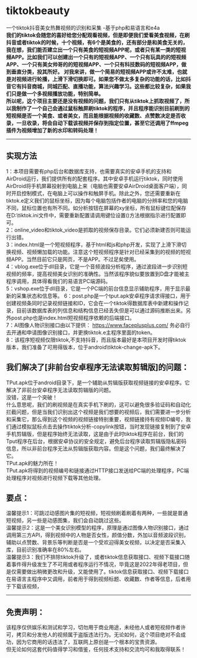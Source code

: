 # tiktokbeauty
一个tiktok抖音美女热舞视频的识别和采集 -基于php和易语言和e4a   
**我们的tiktok会随您的喜好给您分配观看视频，但是即便我们爱看美食视频，在刷抖音或者tiktok的时候，十个视频，有6个是美食的，还有部分是和美食无关的，我在想，我们能否建立出一个只有美食的短视频APP呢，或者只有某一类的短视频APP。比如我们可以创建出一个只有的短视频APP、一个只有玩具的的短视频APP、一个只有美女帅哥的的短视频APP、一个只有科技数码的短视频APP，做到垂直分类，投其所好。
对我来讲，做一个简易的短视频APP或许不太难，也就是对视频进行轮播，上滑下滑切换即可。如果您不做太多复杂的功能的话，比如抖音它有抖音商城，同城匹配、直播功能，算法兴趣学习。这些都比较复杂，如果我们只是做一个多视频播放功能，特别简单。  
所以呢，这个项目主要还是没有视频的问题，我们只有从tiktok上抓取视频了，所以我制作了一个自己会通过鼠标触屏刷tiktok的程序，并且程序能识别目前刷到的短视频是否一个美食、或者美女，而且能根据视频的收藏数、点赞数决定是否收录，一旦收录，将会自动下载该视频并保存到指定位置，甚至它还调用了ffmpeg插件为视频增加了新的水印和转码处理！**
****
## 实现方法  
1：本项目需要有php后台和数据库支持，也需要真实的安卓手机的支持和AirDroid运行，我们提供所有的配套程序。其中安卓手机运行tiktok，同时使用AirDroid将手机屏幕投射到电脑上来（电脑也需要安卓AirDroid桌面客户端），同时开启控制模式，在电脑上可以操作和触屏手机。除此之外，您还需要重新在tiktok.e定义我们的鼠标坐标，因为每个电脑包括作者的电脑的分辨率和您的电脑不同，鼠标位置也有所不同。如分析按钮在屏幕的xy坐标，所有鼠标键位配保存在D:\tiktok.ini文件中，需要重新配置请调用键位设置()方法根据指示进行配置即可。  
2：online_video和tiktok_video是抓取的视频保存目录。它们必须新建否则可能运行出错。     
3：index.html是一个短视频程序，基于html和js和php开发，实现了上滑下滑切换视频、视频懒加载的功能。注意这个短视频程序是针对已经采集到的视频的短视频APP。当然目前它只是网页，不是APP。不过足矣使用。  
4：vblog.exe位于dll目录，它是一个音频波段分析程序，通过波段进一步识别短视频的频率，提高视频美女识别的准确性。当然该程序貌似要放置到D盘才能被主程序调用，具体得看我们的易语言PC端源码。  
5：vshop.exe位于dll目录，它是一个PC端的前台信息显示辅助程序，用于显示最新的采集状态和信息等。
6：post.php是一个tput.apk安卓程序请求得接口，用于创建视频条同时记录视频链接和ID，它会在一个tiktok得数据库表中新建和操作记录，目前该数据库表的列信息和结构信息已经丢失但是可以通过源码推断出来。另外post.php也是index.html短视频程序依赖的后端接口。  
7：AI图像人物识别接口由以下提供： https://www.faceplusplus.com/ 务必自行去开通和申请图像识别接口，并更换tiktok.e主程序里面的token。  
8：该程序短视频仅限tiktok,不支持抖音，而且版本最好是本项目开发时得tiktok版本，我们准备了可用得版本，位于android\tiktok-change-apk下。  
## 我们解决了[非前台安卓程序无法读取剪辑版]的问题：
TPut.apk位于android目录下，是一个辅助从剪辑版获取视频链接的安卓程序。它解决了非前台安卓程序无法读取剪辑版的问题。  
没错，这是一个突破！  
什么意思呢，我们的刷视频是在真实手机下刷的，这可以避免很多验证码和自动化拦截问题，但是当我们识别出这个视频是我们想要的视频后，我们需要进一步分析和采集它，那么得到这个视频的视频链接特别重要，视频链接持有视频ID编号，我们通过模拟鼠标点击去操作tiktok分析-copylink按钮，当时发现链接复制到了安卓手机剪辑版，但是程序始终无法读取，这是由于此时tiktok程序在前台，我们的Tput程序在后台，根据安卓协议的安全规定，避免后台程序读取剪辑版隐私密码信息，所以非前台程序无法从剪辑版获取内容。但是这个问题，我们最终解决了它。  
TPut.apk的魅力所在！  
TPut.apk将得到的视频编号和链接通过HTTP接口发送给PC端的处理程序，PC端处理程序对视频进行视频下载等其他处理。  
## 要点：  
温馨提示1：可跳过动感图片集的短视频，短视频刷着刷着有两种，一些就是普通短视频，另一些是动感图集，我们会自动跳过这些。  
温馨提示2：这是一个美女识别模型的程序，原理是通过图像人物识别接口，通过调用第三方API，得到视频中的人物是否女性，颜值分数，外加以音频波段识别，辅助以点赞数、背景乐等判断是否是一个受欢迎得美女视频，以决定是否采集入库，目前识别准确率在80%左右。  
温馨提示3：我们不排除tiktok升级了，或者tiktok信息获取接口、视频下载接口随着事件得升级发生了不可用或者程序运行不情况，毕竟这是2022年得老项目，但是仅需要做出稍微更改和升级，又能使用了。tiktok信息获取接口、视频下载接口在易语言主程序中又调用，前者用于得到视频标题、收藏数、作者等信息，后者用于下载该视频，
****
## 免责声明：
该程序仅供娱乐和测试和学习，切勿用于商业用途，未经他人或者短视频作者许可，拷贝和分发他人的视频属于盗版违法行为。无论如何，这个项目绝对不会成功，因为它商用的话违法了，互联网上原创是一个根本的宝贵资源。  
但无论如何这套代码值得学习和借鉴，任何技术支持和交流均可和我取得联系！



